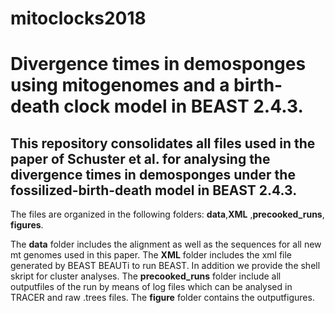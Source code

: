 # mitoclocks2018

# Divergence times in demosponges using mitogenomes and a birth-death clock model in BEAST 2.4.3.



## This repository consolidates all files used in the paper of Schuster et al. for analysing the divergence times in demosponges under the fossilized-birth-death model in BEAST 2.4.3. 

The files are organized in the following folders: **data**,**XML** ,**precooked_runs**, **figures**.

The **data** folder includes the alignment as well as the sequences for all new mt genomes used in this paper.
The **XML** folder includes the xml file generated by BEAST BEAUTi to run BEAST. In addition we provide the shell skript for cluster analyses. The **precooked_runs** folder include all outputfiles of the run by means of log files which can be analysed in TRACER and raw .trees files. The **figure** folder contains the outputfigures. 

